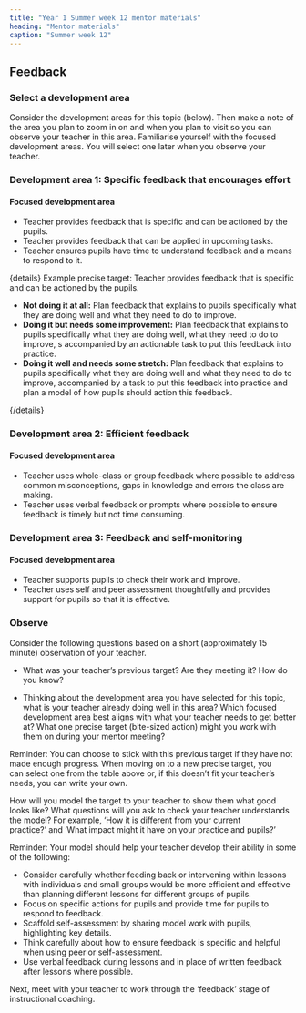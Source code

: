 ```yaml
---
title: "Year 1 Summer week 12 mentor materials"
heading: "Mentor materials"
caption: "Summer week 12"
---
```


## Feedback

### Select a development area

Consider the development areas for this topic (below). Then make a note of the area you plan to zoom in on and when you plan to visit so you can observe your teacher in this area. Familiarise yourself with the focused development areas. You will select one later when you observe your teacher.

### Development area 1: Specific feedback that encourages effort

#### Focused development area

- Teacher provides feedback that is specific and can be actioned by the pupils.
- Teacher provides feedback that can be applied in upcoming tasks.
- Teacher ensures pupils have time to understand feedback and a means to respond to it.

{details}
Example precise target: Teacher provides feedback that is specific and can be actioned by the pupils.

- **Not doing it at all:** Plan feedback that explains to pupils specifically what they are doing well and what they need to do to improve.
- **Doing it but needs some improvement:** Plan feedback that explains to pupils specifically what they are doing well, what they need to do to improve, s accompanied by an actionable task to put this feedback into practice.
- **Doing it well and needs some stretch:** Plan feedback that explains to pupils specifically what they are doing well and what they need to do to improve, accompanied by a task to put this feedback into practice and plan a model of how pupils should action this feedback.

{/details}

### Development area 2: Efficient feedback

#### Focused development area

- Teacher uses whole-class or group feedback where possible to address common misconceptions, gaps in knowledge and errors the class are making.
- Teacher uses verbal feedback or prompts where possible to ensure feedback is timely but not time consuming.

### Development area 3: Feedback and self-monitoring

#### Focused development area

- Teacher supports pupils to check their work and improve.
- Teacher uses self and peer assessment thoughtfully and provides support for pupils so that it is effective.

### Observe

Consider the following questions based on a short (approximately 15 minute) observation of your teacher.

- What was your teacher’s previous target? Are they meeting it? How do you know?

- Thinking about the development area you have selected for this topic, what is your teacher already doing well in this area? Which focused development area best aligns with what your teacher needs to get better at? What one precise target (bite-sized action) might you work with them on during your mentor meeting?

Reminder: You can choose to stick with this previous target if they have not made enough progress. When moving on to a new precise target, you can select one from the table above or, if this doesn’t fit your teacher’s needs, you can write your own.

How will you model the target to your teacher to show them what good looks like? What questions will you ask to check your teacher understands the model? For example, ‘How it is different from your current practice?’ and ‘What impact might it have on your practice and pupils?’

Reminder: Your model should help your teacher develop their ability in some of the following:

- Consider carefully whether feeding back or intervening within lessons with individuals and small groups would be more efficient and effective than planning different lessons for different groups of pupils.
- Focus on specific actions for pupils and provide time for pupils to respond to feedback.
- Scaffold self-assessment by sharing model work with pupils, highlighting key details.
- Think carefully about how to ensure feedback is specific and helpful when using peer or self-assessment.
- Use verbal feedback during lessons and in place of written feedback after lessons where possible.

Next, meet with your teacher to work through the ‘feedback’ stage of instructional coaching.
